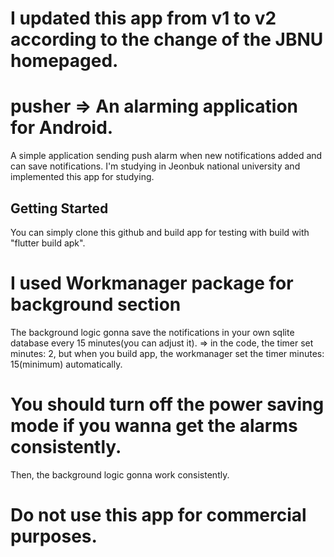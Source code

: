 # I updated this app from v1 to v2 according to the change of the JBNU homepaged.

# pusher => An alarming application for Android.

A simple application sending push alarm when new notifications added and can save notifications.
I'm studying in Jeonbuk national university and implemented this app for studying.

## Getting Started

You can simply clone this github and build app for testing with build with "flutter build apk".

# I used Workmanager package for background section

The background logic gonna save the notifications in your own sqlite database every 15 minutes(you can adjust it).
=> in the code, the timer set minutes: 2, but when you build app, the workmanager set the timer minutes: 15(minimum) automatically.

# You should turn off the power saving mode if you wanna get the alarms consistently.

Then, the background logic gonna work consistently.

# Do not use this app for commercial purposes.
